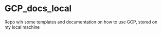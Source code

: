 # GCP_docs_local
 Repo wih some templates and documentation on how to use GCP, stored on my local machine
